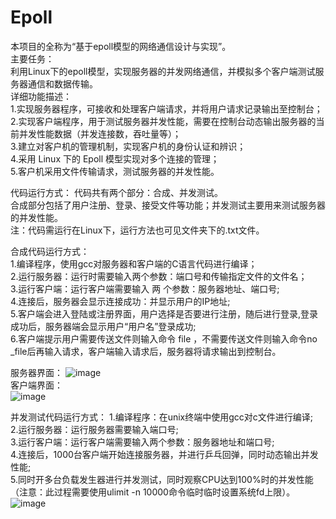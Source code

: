 # Epoll
本项目的全称为“基于epoll模型的网络通信设计与实现”。    
主要任务：    
  利用Linux下的epoll模型，实现服务器的并发网络通信，并模拟多个客户端测试服务器通信和数据传输。     
 详细功能描述：     
  1.实现服务器程序，可接收和处理客户端请求，并将用户请求记录输出至控制台；     
  2.实现客户端程序，用于测试服务器并发性能，需要在控制台动态输出服务器的当前并发性能数据（并发连接数，吞吐量等）；     
  3.建立对客户机的管理机制，实现客户机的身份认证和辨识；      
  4.采用 Linux 下的 Epoll 模型实现对多个连接的管理；      
  5.客户机采用文件传输请求，测试服务器的并发性能。     
  
代码运行方式：
  代码共有两个部分：合成、并发测试。    
  合成部分包括了用户注册、登录、接受文件等功能；并发测试主要用来测试服务器的并发性能。     
  注：代码需运行在Linux下，运行方法也可见文件夹下的.txt文件。     
  
合成代码运行方式：     
  1.编译程序，使用gcc对服务器和客户端的C语言代码进行编译；    
  2.运行服务器：运行时需要输入两个参数：端口号和传输指定文件的文件名；      
  3.运行客户端：运行客户端需要输入 两 个参数：服务器地址、端口号;     
  4.连接后，服务器会显示连接成功：并显示用户的IP地址;     
  5.客户端会进入登陆或注册界面，用户选择是否要进行注册，随后进行登录,登录成功后，服务器端会显示用户“用户名”登录成功;     
  6.客户端提示用户需要传送文件则输入命令 file ，不需要传送文件则输入命令no _file后再输入请求，客户端输入请求后，服务器将请求输出到控制台。     
  
  服务器界面：
  ![image](https://user-images.githubusercontent.com/63855793/133360767-b50b4a78-69ed-4adc-aaee-f4980e166dbb.png)      
  客户端界面：    
  ![image](https://user-images.githubusercontent.com/63855793/133360849-3d3aca00-7fac-40b2-8abf-ba01a74657d7.png)     
  
并发测试代码运行方式：
  1.编译程序：在unix终端中使用gcc对c文件进行编译;    
  2.运行服务器：运行服务器需要输入端口号;     
  3.运行客户端：运行客户端需要输入两个参数：服务器地址和端口号;     
  4.连接后，1000台客户端开始连接服务器，并进行乒乓回弹，同时动态输出并发性能;     
  5.同时开多台负载发生器进行并发测试，同时观察CPU达到100%时的并发性能（注意：此过程需要使用ulimit -n 10000命令临时临时设置系统fd上限）。
![image](https://user-images.githubusercontent.com/63855793/133361226-d47f2d52-5d18-46e1-b109-1c180c3a77ef.png)



